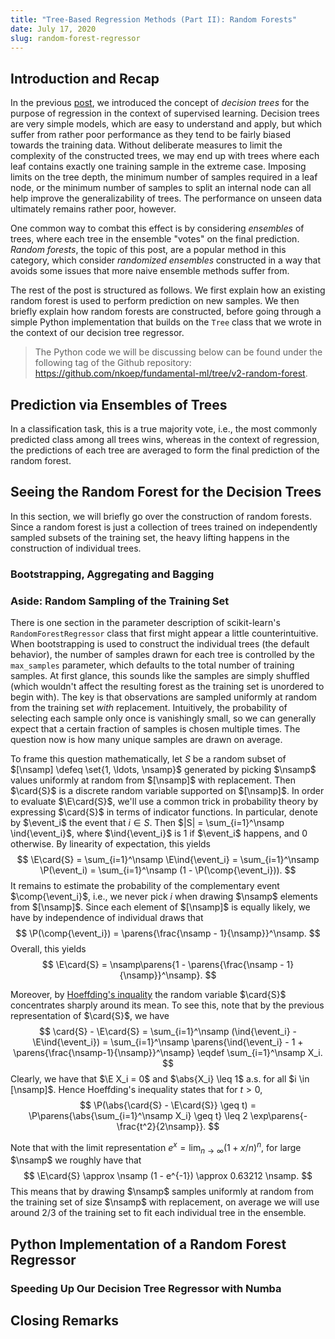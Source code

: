 ```yaml
---
title: "Tree-Based Regression Methods (Part II): Random Forests"
date: July 17, 2020
slug: random-forest-regressor
---
```


## Introduction and Recap

In the previous [post](/p/decision-tree-regressor), we introduced the concept
of *decision trees* for the purpose of regression in the context of supervised
learning.
Decision trees are very simple models, which are easy to understand and apply,
but which suffer from rather poor performance as they tend to be fairly biased
towards the training data.
Without deliberate measures to limit the complexity of the constructed trees,
we may end up with trees where each leaf contains exactly one training sample
in the extreme case.
Imposing limits on the tree depth, the minimum number of samples required in a
leaf node, or the minimum number of samples to split an internal node can all
help improve the generalizability of trees.
The performance on unseen data ultimately remains rather poor, however.

One common way to combat this effect is by considering *ensembles* of trees,
where each tree in the ensemble "votes" on the final
prediction.
*Random forests*, the topic of this post, are a popular method in this
category, which consider *randomized ensembles* constructed in a way that
avoids some issues that more naive ensemble methods suffer from.

The rest of the post is structured as follows.
We first explain how an existing random forest is used to perform prediction on
new samples.
We then briefly explain how random forests are constructed, before going
through a simple Python implementation that builds on the `Tree` class that
we wrote in the context of our decision tree regressor.

> The Python code we will be discussing below can be found under the following
> tag of the Github repository:
> https://github.com/nkoep/fundamental-ml/tree/v2-random-forest.

## Prediction via Ensembles of Trees

In a classification task, this is a true majority vote, i.e., the most commonly
predicted class among all trees wins, whereas in the context of regression, the
predictions of each tree are averaged to form the final prediction of the
random forest.

## Seeing the Random Forest for the Decision Trees

In this section, we will briefly go over the construction of random forests.
Since a random forest is just a collection of trees trained on independently
sampled subsets of the training set, the heavy lifting happens in the
construction of individual trees.

### Bootstrapping, Aggregating and Bagging

### Aside: Random Sampling of the Training Set

There is one section in the parameter description of scikit-learn's
`RandomForestRegressor` class that first might appear a little
counterintuitive.
When bootstrapping is used to construct the individual trees (the default
behavior), the number of samples drawn for each tree is controlled by the
`max_samples` parameter, which defaults to the total number of training
samples.
At first glance, this sounds like the samples are simply shuffled (which
wouldn't affect the resulting forest as the training set is unordered to begin
with).
The key is that observations are sampled uniformly at random from the training
set *with* replacement.
Intuitively, the probability of selecting each sample only once is vanishingly
small, so we can generally expect that a certain fraction of samples is chosen
multiple times.
The question now is how many unique samples are drawn on average.

To frame this question mathematically, let $S$ be a random subset of $[\nsamp]
\defeq \set{1, \ldots, \nsamp}$ generated by picking $\nsamp$ values uniformly
at random from $[\nsamp]$ with replacement.
Then $\card{S}$ is a discrete random variable supported on $[\nsamp]$.
In order to evaluate $\E\card{S}$, we'll use a common trick in probability
theory by expressing $\card{S}$ in terms of indicator functions.
In particular, denote by $\event_i$ the event that $i \in S$.
Then $|S| = \sum_{i=1}^\nsamp \ind{\event_i}$, where
$\ind{\event_i}$ is $1$ if $\event_i$ happens, and 0 otherwise.
By linearity of expectation, this yields
$$
  \E\card{S}
  = \sum_{i=1}^\nsamp \E\ind{\event_i}
  = \sum_{i=1}^\nsamp \P(\event_i)
  = \sum_{i=1}^\nsamp (1 - \P(\comp{\event_i})).
$$
It remains to estimate the probability of the complementary event
$\comp{\event_i}$, i.e., we never pick $i$ when drawing $\nsamp$ elements
from $[\nsamp]$.
Since each element of $[\nsamp]$ is equally likely, we have by independence of
individual draws that
$$
  \P(\comp{\event_i})
  = \parens{\frac{\nsamp - 1}{\nsamp}}^\nsamp.
$$
Overall, this yields
$$
  \E\card{S}
  = \nsamp\parens{1 - \parens{\frac{\nsamp - 1}{\nsamp}}^\nsamp}.
$$

Moreover, by [Hoeffding's
inquality](https://en.wikipedia.org/wiki/Hoeffding%27s_inequality#General_case_of_bounded_random_variables)
the random variable $\card{S}$ concentrates sharply around its mean.
To see this, note that by the previous representation of $\card{S}$, we have
$$
  \card{S} - \E\card{S}
  = \sum_{i=1}^\nsamp (\ind{\event_i} - \E\ind{\event_i})
  = \sum_{i=1}^\nsamp \parens{\ind{\event_i} - 1 +
  \parens{\frac{\nsamp-1}{\nsamp}}^\nsamp}
  \eqdef \sum_{i=1}^\nsamp X_i.
$$
Clearly, we have that $\E X_i = 0$ and $\abs{X_i} \leq 1$ a.s. for all $i \in
[\nsamp]$.
Hence Hoeffding's inequality states that for $t > 0$,
$$
  \P(\abs{\card{S} - \E\card{S}} \geq t)
  = \P\parens{\abs{\sum_{i=1}^\nsamp X_i} \geq t}
  \leq 2 \exp\parens{-\frac{t^2}{2\nsamp}}.
$$

Note that with the limit representation $e^x = \lim_{n \to \infty} (1 +
x/n)^n$, for large $\nsamp$ we roughly have that
$$
  \E\card{S}
  \approx \nsamp (1 - e^{-1})
  \approx 0.63212 \nsamp.
$$
This means that by drawing $\nsamp$ samples uniformly at random from the
training set of size $\nsamp$ with replacement, on average we will use around
2/3 of the training set to fit each individual tree in the ensemble.

## Python Implementation of a Random Forest Regressor

### Speeding Up Our Decision Tree Regressor with Numba

## Closing Remarks
